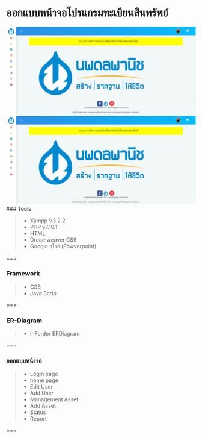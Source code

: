 ﻿# ออกแบบหน้าจอโปรแกรมทะเบียนสินทรัพย์
<img src="Home.png">
<a href="https://www.nopadol.com" target="_blank"><img src="Home.png"></a>
### Tools

 > - Xampp V3.2.2
 > - PHP v7.10.1
 > - HTML
 > - Dreamweaver CS6
 > - Google สไลค์ (Powverpoint)


===
### Framework

 > - CSS
 > - Java Scrip

===
### ER-Diagram
 > - inForder ERDiagram

===
### ออกแบบหน้าจอ

> * Login page
> * home page
> * Edit User
> * Add User
> * Management Asset
> * Add Asset
> * Status
> * Report

===


